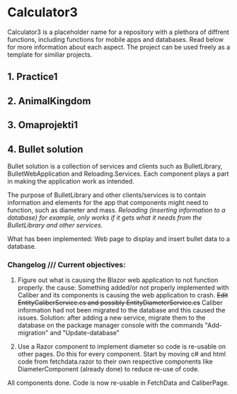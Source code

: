 # Calculator3
Calculator3 is a placeholder name for a repository with a plethora of diffrent functions, including functions for mobile apps and databases.
Read below for more information about each aspect. The project can be used freely as a template for similiar projects.



## 1. Practice1




## 2. AnimalKingdom




## 3. Omaprojekti1




## 4. Bullet solution

Bullet solution is a collection of services and clients such as BulletLibrary, BulletWebApplication and Reloading.Services.
Each component plays a part in making the application work as intended.

The purpose of BulletLibrary and other clients/services is to contain information and elements for the app that components might need to function, such as diameter and mass.
_Reloading (inserting information to a database) for example, only works if it gets what it needs from the BulletLibrary and other services._

What has been implemented: Web page to display and insert bullet data to a database.

### Changelog /// Current objectives:
1. Figure out what is causing the Blazor web application to not function properly.
the cause: Something added/or not properly implemented with Caliber and its components is causing the web application to crash.
~~Edit EntityCaliberService.cs and possibly EntityDiameterService.cs~~
Caliber information had not been migrated to the database and this caused the issues.
Solution: after adding a new service, migrate them to the database on the package manager console with the commands "Add-migration" <migration name> and "Update-database"

2.  Use a Razor component to implement diameter so code is re-usable on other pages. Do this for every component. Start by moving c# and html code from fetchdata.razor to their own respective components like DiameterComponent (already done) to reduce re-use of code.
  
  All components done. Code is now re-usable in FetchData and CaliberPage.
  






